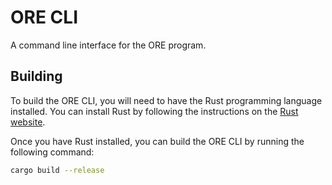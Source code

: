 # ORE CLI

A command line interface for the ORE program.

## Building

To build the ORE CLI, you will need to have the Rust programming language installed. You can install Rust by following the instructions on the [Rust website](https://www.rust-lang.org/tools/install).

Once you have Rust installed, you can build the ORE CLI by running the following command:

```sh
cargo build --release
```
